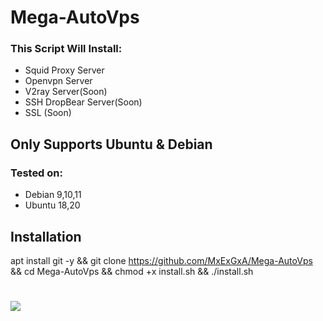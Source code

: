 # Mega-AutoVps
### This Script Will Install:
* Squid Proxy Server
* Openvpn Server 
* V2ray Server(Soon)
* SSH DropBear Server(Soon)
* SSL (Soon)

## Only Supports Ubuntu & Debian
### Tested on:
* Debian 9,10,11
* Ubuntu 18,20
## Installation
apt install git -y && git clone https://github.com/MxExGxA/Mega-AutoVps && cd Mega-AutoVps && chmod +x install.sh && ./install.sh

# 

<p>
<img src="https://i.postimg.cc/26Csb5Gn/Mega.png"/>
</p>


